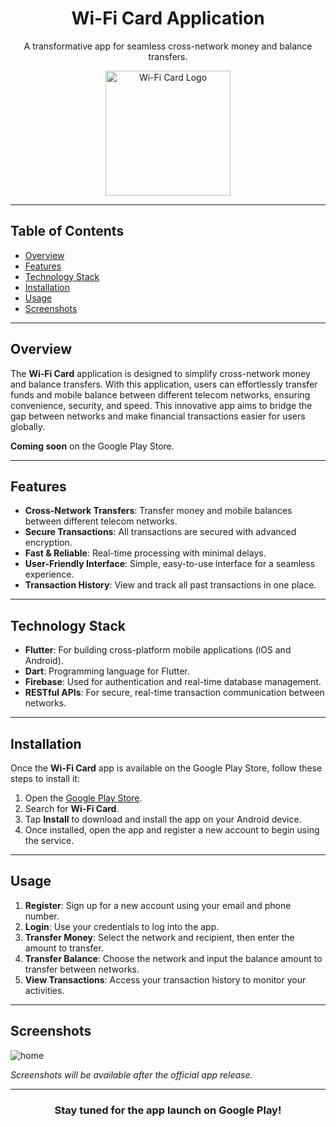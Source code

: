 <h1 align="center">Wi-Fi Card Application</h1>

<p align="center">
  A transformative app for seamless cross-network money and balance transfers.
</p>

<p align="center">
  <img src="your-logo-url" alt="Wi-Fi Card Logo" width="200"/>
</p>

---

## Table of Contents

- [Overview](#overview)
- [Features](#features)
- [Technology Stack](#technology-stack)
- [Installation](#installation)
- [Usage](#usage)
- [Screenshots](#screenshots)

---

## Overview

The **Wi-Fi Card** application is designed to simplify cross-network money and balance transfers. With this application, users can effortlessly transfer funds and mobile balance between different telecom networks, ensuring convenience, security, and speed. This innovative app aims to bridge the gap between networks and make financial transactions easier for users globally.

**Coming soon** on the Google Play Store.

---

## Features

- **Cross-Network Transfers**: Transfer money and mobile balances between different telecom networks.
- **Secure Transactions**: All transactions are secured with advanced encryption.
- **Fast & Reliable**: Real-time processing with minimal delays.
- **User-Friendly Interface**: Simple, easy-to-use interface for a seamless experience.
- **Transaction History**: View and track all past transactions in one place.

---

## Technology Stack

- **Flutter**: For building cross-platform mobile applications (iOS and Android).
- **Dart**: Programming language for Flutter.
- **Firebase**: Used for authentication and real-time database management.
- **RESTful APIs**: For secure, real-time transaction communication between networks.

---

## Installation

Once the **Wi-Fi Card** app is available on the Google Play Store, follow these steps to install it:

1. Open the [Google Play Store](https://play.google.com/).
2. Search for **Wi-Fi Card**.
3. Tap **Install** to download and install the app on your Android device.
4. Once installed, open the app and register a new account to begin using the service.

---

## Usage

1. **Register**: Sign up for a new account using your email and phone number.
2. **Login**: Use your credentials to log into the app.
3. **Transfer Money**: Select the network and recipient, then enter the amount to transfer.
4. **Transfer Balance**: Choose the network and input the balance amount to transfer between networks.
5. **View Transactions**: Access your transaction history to monitor your activities.

---

## Screenshots
![home](https://github.com/user-attachments/assets/492f0d0d-05f6-4616-93df-a350daabf248)

_Screenshots will be available after the official app release._

---

<h3 align="center">Stay tuned for the app launch on Google Play!</h3>
